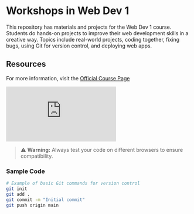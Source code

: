 # Workshops in Web Dev 1

This repository has materials and projects for the Web Dev 1 course. Students do hands-on projects to improve their web development skills in a creative way. Topics include real-world projects, coding together, fixing bugs, using Git for version control, and deploying web apps.

## Resources
For more information, visit the [Official Course Page](https://mediaarts.humber.ca/programs/web-development.html)

![Web Dev Workshops](https://www.freepik.com/free-vector/coding-workshop-concept-illustration_22635334.htm#fromView=search&page=2&position=1&uuid=90ec62ec-0f50-4ede-a204-4686251aa5e5)

> ⚠️ **Warning:** Always test your code on different browsers to ensure compatibility.

### Sample Code
```bash
# Example of basic Git commands for version control
git init
git add .
git commit -m "Initial commit"
git push origin main
